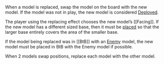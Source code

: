 When a model is replaced, swap the model on the board with the new model.
If the model was not in play, the new model is considered [Deployed](Deploy.md).

The player using the replacing effect chooses the new model’s [[Facing]].
If the new model has a different sized base, then it must be [placed](definitions/terms/Place.md) so that the larger base entirely covers the area of the smaller base.

If the model being replaced was in [[BtB]] with an [Enemy](Enemy-Friendly.md) model, the new model must be placed in BtB with the Enemy model if possible.

When 2 models swap positions, replace each model with the other model.